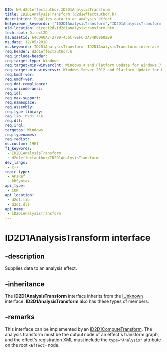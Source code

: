 ```yaml
---
UID: NN:d2d1effectauthor.ID2D1AnalysisTransform
title: ID2D1AnalysisTransform (d2d1effectauthor.h)
description: Supplies data to an analysis effect.
helpviewer_keywords: ["ID2D1AnalysisTransform","ID2D1AnalysisTransform interface [Direct2D]","ID2D1AnalysisTransform interface [Direct2D]","described","d2d1effectauthor/ID2D1AnalysisTransform","direct2d.id2d1analysistransform"]
old-location: direct2d\id2d1analysistransform.htm
tech.root: Direct2D
ms.assetid: 64CDA0A7-2790-436C-9EFC-3A74D09602B9
ms.date: 12/05/2018
ms.keywords: ID2D1AnalysisTransform, ID2D1AnalysisTransform interface [Direct2D], ID2D1AnalysisTransform interface [Direct2D],described, d2d1effectauthor/ID2D1AnalysisTransform, direct2d.id2d1analysistransform
req.header: d2d1effectauthor.h
req.include-header: 
req.target-type: Windows
req.target-min-winverclnt: Windows 8 and Platform Update for Windows 7 [desktop apps \| UWP apps]
req.target-min-winversvr: Windows Server 2012 and Platform Update for Windows Server 2008 R2 [desktop apps \| UWP apps]
req.kmdf-ver: 
req.umdf-ver: 
req.ddi-compliance: 
req.unicode-ansi: 
req.idl: 
req.max-support: 
req.namespace: 
req.assembly: 
req.type-library: 
req.lib: D2d1.lib
req.dll: 
req.irql: 
targetos: Windows
req.typenames: 
req.redist: 
ms.custom: 19H1
f1_keywords:
 - ID2D1AnalysisTransform
 - d2d1effectauthor/ID2D1AnalysisTransform
dev_langs:
 - c++
topic_type:
 - APIRef
 - kbSyntax
api_type:
 - COM
api_location:
 - d2d1.lib
 - d2d1.dll
api_name:
 - ID2D1AnalysisTransform
---
```


# ID2D1AnalysisTransform interface


## -description

Supplies data to an analysis effect.

## -inheritance

The <b>ID2D1AnalysisTransform</b> interface inherits from the <a href="/windows/desktop/api/unknwn/nn-unknwn-iunknown">IUnknown</a> interface. <b>ID2D1AnalysisTransform</b> also has these types of members:

## -remarks

This interface can be implemented by an <a href="/windows/desktop/api/d2d1effectauthor/nn-d2d1effectauthor-id2d1computetransform">ID2D1ComputeTransform</a>. The analysis transform must be the output node of an effect's transform graph, and the effect's registration XML must include the `type="Analysis"` attribute on the root `<Effect>` node.

